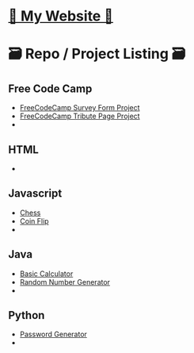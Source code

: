 # [🌼 My Website 🌼](https://kathylam204.github.io/)

# 🗃️ Repo / Project Listing 🗃️

## Free Code Camp
- [FreeCodeCamp Survey Form Project](https://github.com/kathylam204/fccsurveyform)
- [FreeCodeCamp Tribute Page Project](https://github.com/kathylam204/fcctributepage)
- 

## HTML
- 

## Javascript
- [Chess](https://github.com/kathylam204/chess)
- [Coin Flip](https://github.com/kathylam204/coin-flip)
- 

## Java
- [Basic Calculator](https://github.com/kathylam204/calculator)
- [Random Number Generator](https://github.com/kathylam204/numbergenerator)
- 

## Python
- [Password Generator](https://github.com/kathylam204/password-generator)
- 


<!---
## C#
*(Projects coming soon)*

## SQL
*(Projects coming soon)*

## Typescript
*(Projects coming soon)*

## C++
*(Projects coming soon)*

## React
*(Projects coming soon)*

## Go
*(Projects coming soon)*
-->
